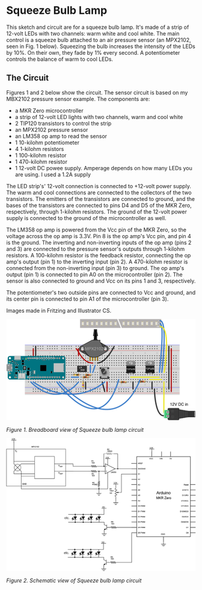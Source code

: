 # Squeeze Bulb Lamp

This sketch and circuit are for a squeeze bulb lamp. It's made of a strip of 12-volt LEDs with two channels: warm white and cool white. The main control is a squeeze bulb attached to an air pressure sensor (an MPX2102, seen in Fig. 1 below). Squeezing the bulb increases the intensity of the LEDs by 10%. On their own, they fade by 1% every second. A potentiometer controls the balance of warm to cool LEDs. 


## The Circuit
Figures 1 and 2 below show the circuit. The sensor circuit is based on my MBX2102 pressure sensor example. The components are:

* a MKR Zero microcontroller
* a strip of 12-volt LED lights with two channels, warm and cool white
* 2 TIP120 transistors to control the strip
* an MPX2102 pressure sensor
* an LM358 op amp to read the sensor
* 1 10-kilohm potentiometer 
* 4 1-kilohm resistors
* 1 100-kilohm resistor
* 1 470-kilohm resistor
* 1 12-volt DC powee supply. Amperage depends on how many LEDs you are using. I used a 1.2A supply

The LED strip's' 12-volt connection is  connected to +12-volt power supply. The warm and cool connections are connected to the collectors of the two transistors. The emitters of the transistors are connected to ground, and the bases of the transistors are connected to pins D4 and D5 of the MKR Zero, respectively, through 1-kilohm resistors. The ground of the 12-volt power supply is connected to the ground of the microcontroller as well. 

The LM358 op amp is powered from the Vcc pin of the MKR Zero, so the voltage across the op amp is 3.3V. Pin 8 is the op amp's Vcc pin, and pin 4 is the ground. The inverting and non-inverting inputs of the op amp (pins 2 and 3) are connected to the pressure sensor's outputs through 1-kilohm resistors. A 100-kilohm resistor is the feedback resistor, connecting the op amp's output (pin 1) to the inverting input (pin 2). A 470-kilohm resistor is connected from the non-inverting input (pin 3) to ground. The op amp's output (pin 1) is connected to pin A0 on the microcontroller (pin 2). The sensor is also connected to ground and Vcc on its pins 1 and 3, respectively.

The potentiometer's two outside pins are connected to Vcc and ground, and its center pin is connected to pin A1 of the microcontroller (pin 3). 

Images made in Fritzing and Illustrator CS.

![Figure 1. Breadboard view of Squeeze bulb lamp circuit](SqueezeBulb_Lamp_circuit_bb.png)

_Figure 1. Breadboard view of Squeeze bulb lamp circuit_


![Figure 2. Schematic view of Squeeze bulb lamp circuit](SqueezeBulb_Lamp_circuit_schem.png)

_Figure 2. Schematic view of Squeeze bulb lamp circuit_
